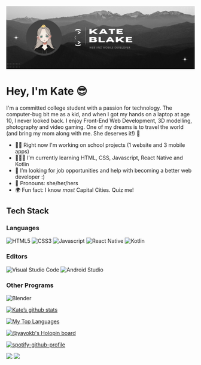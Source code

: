 <img src="https://github.com/YayoKB/YayoKB/blob/main/gh%20header1.png"/>

# Hey, I'm Kate 😎
I'm a committed college student with a passion for technology. The computer-bug bit me as a kid, and when I got my hands on a laptop at age 10, I never looked back. I enjoy Front-End Web Development, 3D modelling, photography and video gaming. One of my dreams is to travel the world (and bring my mom along with me. She deserves it!) 💙

- ✍🏻 Right now I'm working on school projects (1 website and 3 mobile apps) 
- 👩🏼‍🎓 I’m currently learning HTML, CSS, Javascript, React Native and Kotlin 
- 🔎 I’m looking for job opportunities and help with becoming a better web developer :)
- 🌸 Pronouns: she/her/hers 
- 🌍 Fun fact: I know *most* Capital Cities. Quiz me!

## Tech Stack
### Languages
![HTML5](https://img.shields.io/badge/html5-%23E34F26.svg?style=for-the-badge&logo=html5&logoColor=E34F26&labelColor=111111)
![CSS3](https://img.shields.io/badge/css3-%231572B6.svg?style=for-the-badge&logo=css3&logoColor=1572B6&labelColor=111111)
![Javascript](https://img.shields.io/badge/-Javascript-F0DB4F?style=for-the-badge&logo=javascript&logoColor=F0DB4F&labelColor=111111)
![React Native](https://img.shields.io/badge/react_native-%2320232a.svg?style=for-the-badge&logo=react&color=61DAFB&logoColor=61DAFB&labelColor=111111)
![Kotlin](https://img.shields.io/badge/kotlin-%237F52FF.svg?style=for-the-badge&logo=kotlin&logoColor=7F52FF&labelColor=111111)
### Editors
![Visual Studio Code](https://img.shields.io/badge/Visual%20Studio%20Code-0078d7.svg?style=for-the-badge&logo=visual-studio-code&logoColor=007ACC&labelColor=111111)
![Android Studio](https://img.shields.io/badge/Android%20Studio-3DDC84.svg?style=for-the-badge&logo=android-studio&logoColor=3DDC84&labelColor=111111)
### Other Programs
![Blender](https://img.shields.io/badge/blender-%23F5792A.svg?style=for-the-badge&logo=blender&logoColor=F5792A&labelColor=111111)

[![Kate’s github stats](https://github-readme-stats.vercel.app/api?username=yayokb&show_icons=true&hide_border=true&bg_color=90,1a1a1a,00402C&title_color=1AFFB7&text_color=EFFFFA&icon_color=00FFA9&border_radius=20&custom_title=These%20are%20my%20Github%20stats!&card_width=500)](https://github.com/anuraghazra/github-readme-stats)

[![My Top Languages](https://github-readme-stats.vercel.app/api/top-langs/?username=yayokb&hide_border=true&bg_color=90,1a1a1a,00402C&title_color=1AFFB7&text_color=EFFFFA&icon_color=00FFA9&border_radius=20&custom_title=My%20most%20commonly%20used%20languages&card_width=500)](https://github.com/anuraghazra/github-readme-stats)

[![@yayokb's Holopin board](https://holopin.io/api/user/board?user=yayokb)](https://holopin.io/@yayokb)

[![spotify-github-profile](https://spotify-github-profile.vercel.app/api/view?uid=6ln43afcfjuwrkja4x1ls3gs2&cover_image=true&theme=default&bar_color=4eb150&bar_color_cover=true)](https://spotify-github-profile.vercel.app/api/view?uid=6ln43afcfjuwrkja4x1ls3gs2&redirect=true)

![](https://visitor-badge-reloaded.herokuapp.com/badge?page_id=yayokb-yayokb&color=55acb7&style=for-the-badge&logo=Github)
![](https://hit.yhype.me/github/profile?user_id=38580104)
